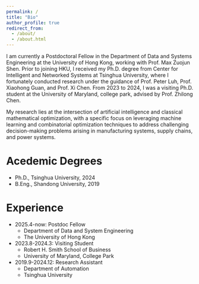 ```yaml
---
permalink: /
title: "Bio"
author_profile: true
redirect_from: 
  - /about/
  - /about.html
---
```


I am currently a Postdoctoral Fellow in the Department of Data and Systems Engineering at the University of Hong Kong, working with Prof. Max Zuojun Shen. Prior to joining HKU, I received my Ph.D. degree from Center for Intelligent and Networked Systems at Tsinghua University, where I fortunately conducted research under the guidance of Prof. Peter Luh, Prof. Xiaohong Guan, and Prof. Xi Chen. From 2023 to 2024, I was a visiting Ph.D. student at the University of Maryland, college park, advised by Prof. Zhilong Chen. 

My research lies at the intersection of artificial intelligence and classical mathematical optimization, with a specific focus on leveraging machine learning and combinatorial optimization techniques to address challenging decision-making problems arising in manufacturing systems, supply chains, and power systems.

Acedemic Degrees
======
* Ph.D., Tsinghua University, 2024
* B.Eng., Shandong University, 2019

Experience
======
* 2025.4-now: Postdoc Fellow
  * Department of Data and System Engineering
  * The University of Hong Kong
* 2023.8-2024.3: Visiting Student
  * Robert H. Smith School of Business
  * University of Maryland, College Park
* 2019.9-2024.12: Research Assistant
  * Department of Automation
  * Tsinghua University








